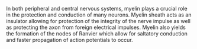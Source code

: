 In both peripheral and central nervous systems, myelin plays a crucial role in the protection and conduction of many neurons. Myelin sheath acts as an insulator allowing for protection of the integrity of the nerve impulse as well as protecting the axon from foreign electrical impulses. Myelin also yields the formation of the nodes of Ranvier which allow for saltatory conduction and faster propagation of action potentials to occur.